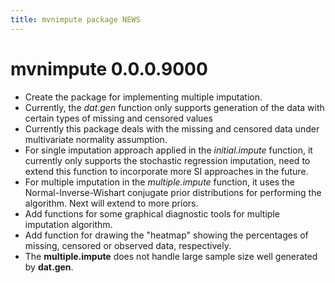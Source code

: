 ```yaml
---
title: mvnimpute package NEWS
---
```

# mvnimpute 0.0.0.9000

* Create the package for implementing multiple imputation.
* Currently, the *dat.gen* function only supports generation of the data with certain types of missing and censored values
* Currently this package deals with the missing and censored data under multivariate normality assumption.
* For single imputation approach applied in the *initial.impute* function, it currently only supports the stochastic regression imputation, need to extend this function to incorporate more SI approaches in the future.
* For multiple imputation in the *multiple.impute* function, it uses the Normal-Inverse-Wishart conjugate prior distributions for performing the algorithm. Next will extend to more priors.
* Add functions for some graphical diagnostic tools for multiple imputation algorithm.
* Add function for drawing the "heatmap" showing the percentages of missing, censored or observed data, respectively.
* The **multiple.impute** does not handle large sample size well generated by **dat.gen**.
